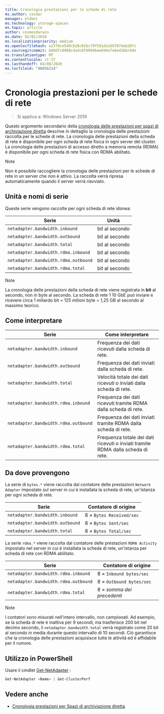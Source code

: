 ```yaml
---
title: Cronologia prestazioni per le schede di rete
ms.author: cosdar
manager: eldenc
ms.technology: storage-spaces
ms.topic: article
author: cosmosdarwin
ms.date: 02/02/2018
ms.localizationpriority: medium
ms.openlocfilehash: e2379ce540cb26c02bc79f591d2a597874ab287c
ms.sourcegitcommit: b00d7c8968c4adc8f699dbee694afe6ed36bc9de
ms.translationtype: MT
ms.contentlocale: it-IT
ms.lasthandoff: 04/08/2020
ms.locfileid: "80856214"
---
```

# <a name="performance-history-for-network-adapters"></a>Cronologia prestazioni per le schede di rete

> Si applica a: Windows Server 2019

Questo argomento secondario della [cronologia delle prestazioni per spazi di archiviazione diretta](performance-history.md) descrive in dettaglio la cronologia delle prestazioni raccolta per le schede di rete. La cronologia delle prestazioni della scheda di rete è disponibile per ogni scheda di rete fisica in ogni server del cluster. La cronologia delle prestazioni di accesso diretto a memoria remota (RDMA) è disponibile per ogni scheda di rete fisica con RDMA abilitato.

   > [!NOTE]
   > Non è possibile raccogliere la cronologia delle prestazioni per le schede di rete in un server che non è attivo. La raccolta verrà ripresa automaticamente quando il server verrà riavviato.

## <a name="series-names-and-units"></a>Unità e nomi di serie

Queste serie vengono raccolte per ogni scheda di rete idonea:

| Serie                               | Unità            |
|--------------------------------------|-----------------|
| `netadapter.bandwidth.inbound`       | bit al secondo |
| `netadapter.bandwidth.outbound`      | bit al secondo |
| `netadapter.bandwidth.total`         | bit al secondo |
| `netadapter.bandwidth.rdma.inbound`  | bit al secondo |
| `netadapter.bandwidth.rdma.outbound` | bit al secondo |
| `netadapter.bandwidth.rdma.total`    | bit al secondo |

   > [!NOTE]
   > La cronologia delle prestazioni della scheda di rete viene registrata in **bit** al secondo, non in byte al secondo. La scheda di rete 1 10 GbE può inviare e ricevere circa 1 miliardo bit = 125 milioni byte = 1,25 GB al secondo al massimo teorico.

## <a name="how-to-interpret"></a>Come interpretare

| Serie                               | Come interpretare                                                      |
|--------------------------------------|-----------------------------------------------------------------------|
| `netadapter.bandwidth.inbound`       | Frequenza dei dati ricevuti dalla scheda di rete.                         |
| `netadapter.bandwidth.outbound`      | Frequenza dei dati inviati dalla scheda di rete.                             |
| `netadapter.bandwidth.total`         | Velocità totale dei dati ricevuti o inviati dalla scheda di rete.           |
| `netadapter.bandwidth.rdma.inbound`  | Frequenza dei dati ricevuti tramite RDMA dalla scheda di rete.               |
| `netadapter.bandwidth.rdma.outbound` | Frequenza dei dati inviati tramite RDMA dalla scheda di rete.                   |
| `netadapter.bandwidth.rdma.total`    | Frequenza totale dei dati ricevuti o inviati tramite RDMA dalla scheda di rete. |

## <a name="where-they-come-from"></a>Da dove provengono

La serie di `bytes.*` viene raccolta dal contatore delle prestazioni `Network Adapter` impostato sul server in cui è installata la scheda di rete, un'istanza per ogni scheda di rete.

| Serie                           | Contatore di origine           |
|----------------------------------|--------------------------|
| `netadapter.bandwidth.inbound`   | 8 × `Bytes Received/sec` |
| `netadapter.bandwidth.outbound`  | 8 × `Bytes Sent/sec`     |
| `netadapter.bandwidth.total`     | 8 × `Bytes Total/sec`    |

La serie `rdma.*` viene raccolta dal contatore delle prestazioni `RDMA Activity` impostato nel server in cui è installata la scheda di rete, un'istanza per scheda di rete con RDMA abilitato.

| Serie                               | Contatore di origine           |
|--------------------------------------|--------------------------|
| `netadapter.bandwidth.rdma.inbound`  | 8 × `Inbound bytes/sec`  |
| `netadapter.bandwidth.rdma.outbound` | 8 × `Outbound bytes/sec` |
| `netadapter.bandwidth.rdma.total`    | 8 × *somma dei precedenti*   |

   > [!NOTE]
   > I contatori sono misurati nell'intero intervallo, non campionati. Ad esempio, se la scheda di rete è inattiva per 9 secondi, ma trasferisce 200 bit nel decimo secondo, il `netadapter.bandwidth.total` verrà registrato come 20 bit al secondo in media durante questo intervallo di 10 secondi. Ciò garantisce che la cronologia delle prestazioni acquisisce tutte le attività ed è affidabile per il rumore.

## <a name="usage-in-powershell"></a>Utilizzo in PowerShell

Usare il cmdlet [Get-NetAdapter](https://docs.microsoft.com/powershell/module/netadapter/get-netadapter) :

```PowerShell
Get-NetAdapter <Name> | Get-ClusterPerf
```

## <a name="see-also"></a>Vedere anche

- [Cronologia prestazioni per Spazi di archiviazione diretta](performance-history.md)
